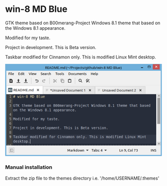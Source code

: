 # win-8 MD Blue

GTK theme based on B00merang-Project Windows 8.1 theme that based on the Windows 8.1 appearance.

Modified for my taste.

Project in development. This is Beta version.

Taskbar modified for Cinnamon only. This is modified Linux Mint desktop.

![win-8-MD-Blue](https://raw.githubusercontent.com/md2222/win-8-MD-Blue/master/win-8-MD-Blue-screenshot-01.png)

### Manual installation

Extract the zip file to the themes directory i.e. '/home/USERNAME/.themes'




